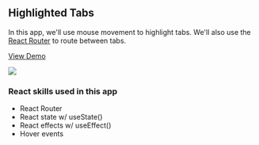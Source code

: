## Highlighted Tabs

In this app, we'll use mouse movement to highlight tabs. We'll also use the [React Router](https://reacttraining.com/react-router/) to route between tabs.

[View Demo](https://svensktutby-highlight-tabs.netlify.app/)

[![](https://scotch-res.cloudinary.com/video/upload/vs_50,dl_200,e_loop/v1592352063/03_-_browser_tabs_rshfqe.gif)](https://learn.chrisoncode.io/courses/10-react-apps-series-a/348622-03-highlight-tabs/992072-00-browser-tabs-preview)

### React skills used in this app

- React Router
- React state w/ useState()
- React effects w/ useEffect()
- Hover events
